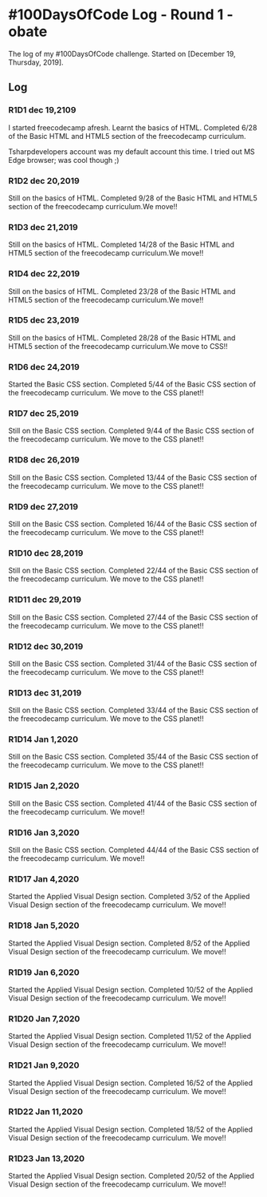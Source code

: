 # #100DaysOfCode Log - Round 1 - obate

The log of my #100DaysOfCode challenge. Started on [December 19, Thursday, 2019].

## Log

### R1D1 dec 19,2109

<!-- Started a Weather App. Worked on the draft layout of the app, struggled with OpenWeather API http://www.example.com -->

I started freecodecamp afresh. Learnt the basics of HTML. Completed 6/28 of the Basic HTML and HTML5 section of the freecodecamp curriculum.

Tsharpdevelopers account was my default account this time. I tried out MS Edge browser; was cool though ;)

### R1D2 dec 20,2019

Still on the basics of HTML. Completed 9/28 of the Basic HTML and HTML5 section of the freecodecamp curriculum.We move!!

### R1D3 dec 21,2019

Still on the basics of HTML. Completed 14/28 of the Basic HTML and HTML5 section of the freecodecamp curriculum.We move!!

### R1D4 dec 22,2019

Still on the basics of HTML. Completed 23/28 of the Basic HTML and HTML5 section of the freecodecamp curriculum.We move!!

### R1D5 dec 23,2019

Still on the basics of HTML. Completed 28/28 of the Basic HTML and HTML5 section of the freecodecamp curriculum.We move to CSS!!

### R1D6 dec 24,2019

Started the Basic CSS section. Completed 5/44 of the Basic CSS section of the freecodecamp curriculum. We move to the CSS planet!!

### R1D7 dec 25,2019

Still on the Basic CSS section. Completed 9/44 of the Basic CSS section of the freecodecamp curriculum. We move to the CSS planet!!

### R1D8 dec 26,2019

Still on the Basic CSS section. Completed 13/44 of the Basic CSS section of the freecodecamp curriculum. We move to the CSS planet!!

### R1D9 dec 27,2019

Still on the Basic CSS section. Completed 16/44 of the Basic CSS section of the freecodecamp curriculum. We move to the CSS planet!!

### R1D10 dec 28,2019

Still on the Basic CSS section. Completed 22/44 of the Basic CSS section of the freecodecamp curriculum. We move to the CSS planet!!

### R1D11 dec 29,2019

Still on the Basic CSS section. Completed 27/44 of the Basic CSS section of the freecodecamp curriculum. We move to the CSS planet!!

### R1D12 dec 30,2019

Still on the Basic CSS section. Completed 31/44 of the Basic CSS section of the freecodecamp curriculum. We move to the CSS planet!!

### R1D13 dec 31,2019

Still on the Basic CSS section. Completed 33/44 of the Basic CSS section of the freecodecamp curriculum. We move to the CSS planet!!

### R1D14 Jan 1,2020

Still on the Basic CSS section. Completed 35/44 of the Basic CSS section of the freecodecamp curriculum. We move to the CSS planet!!

### R1D15 Jan 2,2020

Still on the Basic CSS section. Completed 41/44 of the Basic CSS section of the freecodecamp curriculum. We move!!

### R1D16 Jan 3,2020

Still on the Basic CSS section. Completed 44/44 of the Basic CSS section of the freecodecamp curriculum. We move!!

### R1D17 Jan 4,2020

Started the Applied Visual Design section. Completed 3/52 of the Applied Visual Design section of the freecodecamp curriculum. We move!!

### R1D18 Jan 5,2020

Started the Applied Visual Design section. Completed 8/52 of the Applied Visual Design section of the freecodecamp curriculum. We move!!

### R1D19 Jan 6,2020

Started the Applied Visual Design section. Completed 10/52 of the Applied Visual Design section of the freecodecamp curriculum. We move!!

### R1D20 Jan 7,2020

Started the Applied Visual Design section. Completed 11/52 of the Applied Visual Design section of the freecodecamp curriculum. We move!!

### R1D21 Jan 9,2020

Started the Applied Visual Design section. Completed 16/52 of the Applied Visual Design section of the freecodecamp curriculum. We move!!

### R1D22 Jan 11,2020

Started the Applied Visual Design section. Completed 18/52 of the Applied Visual Design section of the freecodecamp curriculum. We move!!

### R1D23 Jan 13,2020

Started the Applied Visual Design section. Completed 20/52 of the Applied Visual Design section of the freecodecamp curriculum. We move!!
